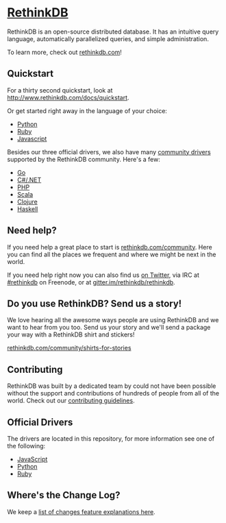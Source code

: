[RethinkDB](http://www.rethinkdb.com)
=================

RethinkDB is an open-source distributed database. It has an
intuitive query language, automatically parallelized queries, and simple
administration.

To learn more, check out [rethinkdb.com](http://rethinkdb.com)!

Quickstart
-----------

For a thirty second quickstart, look at http://www.rethinkdb.com/docs/quickstart.

Or get started right away in the language of your choice:

* [Python](http://rethinkdb.com/docs/guide/python/)
* [Ruby](http://rethinkdb.com/docs/guide/ruby/)
* [Javascript](http://rethinkdb.com/docs/guide/javascript/)

Besides our three official drivers, we also have many [community drivers](http://rethinkdb.com/docs/install-drivers/) supported by the RethinkDB community. Here's a few:

* [Go](https://github.com/dancannon/gorethink)
* [C#/.NET](https://github.com/mfenniak/rethinkdb-net)
* [PHP](https://github.com/danielmewes/php-rql)
* [Scala](https://github.com/kclay/rethink-scala)
* [Clojure](https://github.com/apa512/clj-rethinkdb)
* [Haskell](http://hackage.haskell.org/package/rethinkdb)


Need help?
--------

If you need help a great place to start is  [rethinkdb.com/community](www.rethinkdb.com/community). Here you can find all the places we frequent and where we might be next in the world.

If you need help right now you can also find us [on Twitter](http://twitter.com/rethinkdb), via IRC at [#rethinkdb](irc://chat.freenode.net/#rethinkdb) on Freenode, or at [gitter.im/rethinkdb/rethinkdb](https://gitter.im/rethinkdb/rethinkdb).


Do you use RethinkDB? Send us a story!
-----------------
 We love hearing all the awesome ways people are using RethinkDB and we want to hear from you too. Send us your story and we'll send a package your way with a RethinkDB shirt and stickers!

[rethinkdb.com/community/shirts-for-stories](http://rethinkdb.com/community/shirts-for-stories)

Contributing
-----------------

RethinkDB was built by a dedicated team by could not have been possible without the support and contributions of hundreds of people from all of the world. Check out our [contributing guidelines](CONTRIBUTING.md).

Official Drivers
-----------------

The drivers are located in this repository, for more information see one of the following:

- [JavaScript](drivers/javascript/)
- [Python](drivers/python/)
- [Ruby](drivers/ruby/)


Where's the Change Log?
-----------------
We keep a [list of changes feature explanations here](https://github.com/rethinkdb/rethinkdb/blob/next/NOTES.md).
